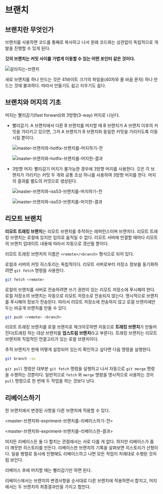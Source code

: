 # 브랜치

## 브랜치란 무엇인가

브랜치를 사용하면 코드를 통째로 복사하고 나서 원래 코드와는 상관없이 독립적으로 개발을 진행할 수 있게 된다.

**깃의 브랜치는 커밋 사이를 가볍게 이동할 수 있는 어떤 포인터 같은 것이다.**

![갈라지는-브랜치](https://github.com/autroshot/studyroom/assets/95019875/4ca9546c-aedd-4cfb-bc37-71c4516f42d1)

새로 브랜치를 하나 만드는 것은 41바이트 크기의 파일을(40자와 줄 바꿈 문자) 하나 만드는 것에 불과하다. 따라서 만들기도 쉽고 지우기도 쉽다.

## 브랜치와 머지의 기초

머지는 빨리감기(fast forward)와 3방향(3-way) 머지로 나뉜다.

- 빨리감기: A 브랜치에서 다른 B 브랜치를 머지할 때 B 브랜치가 A 브랜치 이후의 커밋을 가리키고 있으면, 그저 A 브랜치가 B 브랜치와 동일한 커밋을 가리키도록 이동시킬 뿐이다.

  ![master-브랜치와-hotfix-브랜치를-머지하기-전](https://github.com/autroshot/studyroom/assets/95019875/31b4e5fa-bc28-44d1-ac46-d1f10fa7deda)

  ![master-브랜치와-hotfix-브랜치를-머지한-결과](https://github.com/autroshot/studyroom/assets/95019875/0ae5b35a-0432-45ed-8fe0-714624a3c77b)

- 3방향 머지: 빨리감기 머지가 불가능한 경우에 3방향 머지를 사용한다. 깃은 각 브랜치가 가리키는 커밋 두 개와 공통 조상 하나를 사용하여 3방향 머지를 한다. 머지의 결과를 별도의 커밋으로 생성된다.

  ![master-브랜치와-iss53-브랜치를-머지하기-전](https://github.com/autroshot/studyroom/assets/95019875/e27cf0ac-7455-457b-a188-a411438a2c8d)

  ![master-브랜치와-iss53-브랜치를-머지한-결과](https://github.com/autroshot/studyroom/assets/95019875/b914fd4b-6503-4aeb-aade-5c77cff0b5fa)

## 리모트 브랜치

**리모트 트래킹 브랜치**는 리모트 브랜치를 추적하는 레퍼런스이며 브랜치다. 리모트 트래킹 브랜치는 로컬에 있지만 임의로 움직일 수 없다. 리모트 서버에 연결할 때마다 리모트의 브랜치 업데이트 내용에 따라서 자동으로 갱신될 뿐이다.

리모트 트래킹 브랜치의 이름은 `<remote>/<branch>` 형식으로 되어 있다.

로컬과 서버의 커밋 히스토리는 독립적이다. 리모트 서버로부터 저장소 정보를 동기화하려면 `git fetch` 명령을 사용한다.

```bash
git fetch <remote>
```

로컬의 브랜치를 서버로 전송하려면 쓰기 권한이 있는 리모트 저장소에 푸시해야 한다. 로컬 저장소의 브랜치는 자동으로 리모트 저장소로 전송되지 않는다. 명시적으로 브랜치를 푸시해야 정보가 전송된다. 따라서 리모트 저장소에 전송하지 않고 로컬 브랜치에만 두는 비공개 브랜치를 만들 수 있다.

```bash
git push <remote> <branch>
```

리모트 트래킹 브랜치를 로컬 브랜치로 체크아웃하면 자동으로 **트래킹 브랜치**가 만들어진다(트래킹 하는 대상 브랜치를 **업스트림 브랜치**라고 부른다). 트래킹 브랜치는 리모트 브랜치와 직접적인 연결고리가 있는 로컬 브랜치이다.

추적 브랜치가 현재 어떻게 설정되어 있는지 확인하고 싶다면 다음 명령을 실행한다.

```bash
git branch -vv
```

`git pull` 명령은 대부분 `git fetch` 명령을 실행하고 나서 자동으로 `git merge` 명령을 수행하는 것뿐이다. 일반적으로 `fetch` 와 `merge` 명령을 명시적으로 사용하는 것이 `pull` 명령으로 한 번에 두 작업을 하는 것보다 낫다.

## 리베이스하기

한 브랜치에서 변경된 사항을 다른 브랜치에 적용할 수 있다.

<master-브랜치와-expriment-브랜치를-리베이스하기-전>

<master-브랜치와-expriment-브랜치를-리베이스한-결과>

머지든 리베이스든 둘 다 합치는 관점에서는 서로 다를 게 없다. 하지만 리베이스가 좀 더 깨끗한 히스토리를 만든다. 리베이스한 브랜치의 기록을 살펴보면 히스토리가 선형이다. 일을 병렬로 동시에 진행해도 리베이스하고 나면 모든 작업이 차례대로 수행된 것처럼 보인다.

리베이스 후에 머지할 때는 빨리감기만 하면 된다.

리베이스에서는 브랜치의 변경사항을 순서대로 다른 브랜치에 적용하면서 합치고, 머지에서는 두 브랜치의 최종결과만을 가지고 합친다.
